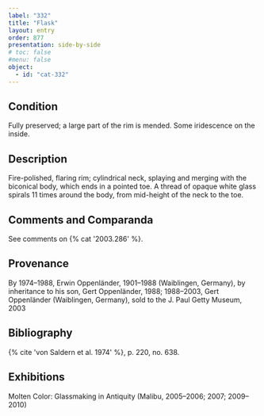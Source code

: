 ```yaml
---
label: "332"
title: "Flask"
layout: entry
order: 877
presentation: side-by-side
# toc: false
#menu: false 
object:
  - id: "cat-332"
---
```


## Condition

Fully preserved; a large part of the rim is mended. Some iridescence on the inside.

## Description

Fire-polished, flaring rim; cylindrical neck, splaying and merging with the biconical body, which ends in a pointed toe. A thread of opaque white glass spirals 11 times around the body, from mid-height of the neck to the toe.

## Comments and Comparanda

See comments on {% cat '2003.286' %}.

## Provenance

By 1974–1988, Erwin Oppenländer, 1901–1988 (Waiblingen, Germany), by inheritance to his son, Gert Oppenländer, 1988; 1988–2003, Gert Oppenländer (Waiblingen, Germany), sold to the J. Paul Getty Museum, 2003

## Bibliography

{% cite 'von Saldern et al. 1974' %}, p. 220, no. 638.

## Exhibitions

Molten Color: Glassmaking in Antiquity (Malibu, 2005–2006; 2007; 2009–2010)